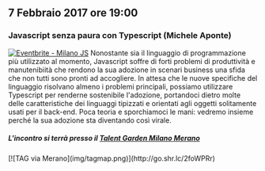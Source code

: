 ## 7 Febbraio 2017 ore 19:00
### Javascript senza paura con Typescript (Michele Aponte)
<a href="http://www.eventbrite.it/e/biglietti-milano-js-31610736564?ref=ebtn" target="_blank"><img src="https://www.eventbrite.it/custombutton?eid=31610736564" alt="Eventbrite - Milano JS" /></a>
Nonostante sia il linguaggio di programmazione più utilizzato al momento, Javascript soffre di forti problemi di produttività e manutenibiità che rendono la sua adozione in scenari business una sfida che non tutti sono pronti ad accogliere. In attesa che le nuove specifiche del linguaggio risolvano almeno i problemi principali, possiamo utilizzare Typescript per renderne sostenibile l'adozione, portandoci dietro molte delle caratteristiche dei linguaggi tipizzati e orientati agli oggetti solitamente usati per il back-end. Poca teoria e sporchiamoci le mani: vedremo insieme perché la sua adozione sta diventando così virale.

##### L'incontro si terrà presso il [Talent Garden Milano Merano](http://milano-merano.talentgarden.org)
<div class="frame">
  [![TAG via Merano](img/tagmap.png)](http://go.shr.lc/2foWPRr)
</div>
